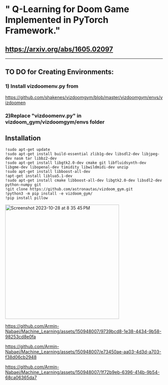 # " Q-Learning for Doom Game Implemented in PyTorch Framework."
## https://arxiv.org/abs/1605.02097
_______________________

## TO DO for Creating Environments:
### 1) Install  vizdoomenv.py from 
https://github.com/shakenes/vizdoomgym/blob/master/vizdoomgym/envs/vizdoomen
### 2)Replace "**vizdoomenv.py**" in vizdoom_gym/vizdoomgym/envs folder

## Installation

```
!sudo apt-get update
!sudo apt-get install build-essential zlib1g-dev libsdl2-dev libjpeg-dev nasm tar libbz2-dev 
!sudo apt-get install libgtk2.0-dev cmake git libfluidsynth-dev libgme-dev libopenal-dev timidity libwildmidi-dev unzip
!sudo apt-get install libboost-all-dev
!apt-get install liblua5.1-dev
!sudo apt-get install cmake libboost-all-dev libgtk2.0-dev libsdl2-dev python-numpy git
!git clone https://github.com/astronautas/vizdoom_gym.git
!python3 -m pip install -e vizdoom_gym/
!pip install pillow
```

<img width="364" alt="Screenshot 2023-10-28 at 8 35 45 PM" src="https://github.com/Armin-Nabaei/Machine_Learning/assets/150948007/f39e70f1-9aca-4b97-90d1-665fdd8832d5">



https://github.com/Armin-Nabaei/Machine_Learning/assets/150948007/9739bcd8-1e38-4434-9b58-98253cd8e0fa



https://github.com/Armin-Nabaei/Machine_Learning/assets/150948007/e73450ae-aa03-4d3d-a703-f38d06cb2948



https://github.com/Armin-Nabaei/Machine_Learning/assets/150948007/1f72b9eb-6396-414b-9b54-68ca06365da7










